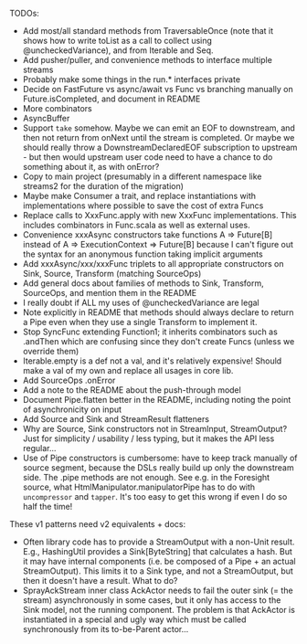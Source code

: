 TODOs:

- Add most/all standard methods from TraversableOnce (note that it shows how to write toList as a call to collect using
  @uncheckedVariance), and from Iterable and Seq.
- Add pusher/puller, and convenience methods to interface multiple streams
- Probably make some things in the run.* interfaces private
- Decide on FastFuture vs async/await vs Func vs branching manually on Future.isCompleted, and document in README
- More combinators
- AsyncBuffer
- Support `take` somehow. Maybe we can emit an EOF to downstream, and then not return from onNext until the stream is
  completed. Or maybe we should really throw a DownstreamDeclaredEOF subscription to upstream - but then would upstream
  user code need to have a chance to do something about it, as with onError?
- Copy to main project (presumably in a different namespace like streams2 for the duration of the migration)
- Maybe make Consumer a trait, and replace instantiations with implementations where possible to save the cost of extra Funcs
- Replace calls to XxxFunc.apply with new XxxFunc implementations. This includes combinators in Func.scala as well as
  external uses.
- Convenience xxxAsync constructors take functions A => Future[B] instead of A => ExecutionContext => Future[B]
  because I can't figure out the syntax for an anonymous function taking implicit arguments
- Add xxxAsync/xxx/xxxFunc triplets to all appropriate constructors on Sink, Source, Transform (matching SourceOps)
- Add general docs about families of methods to Sink, Transform, SourceOps, and mention them in the README
- I really doubt if ALL my uses of @uncheckedVariance are legal
- Note explicitly in README that methods should always declare to return a Pipe even when they use a single Transform to implement it.
- Stop SyncFunc extending Function1; it inherits combinators such as .andThen which are confusing since they don't
  create Funcs (unless we override them)
- Iterable.empty is a def not a val, and it's relatively expensive! Should make a val of my own and replace all usages in core lib.
- Add SourceOps .onError
- Add a note to the README about the push-through model
- Document Pipe.flatten better in the README, including noting the point of asynchronicity on input
- Add Source and Sink and StreamResult flatteners
- Why are Source, Sink constructors not in StreamInput, StreamOutput? Just for simplicity / usability / less typing,
  but it makes the API less regular...
- Use of Pipe constructors is cumbersome: have to keep track manually of source segment, because the DSLs really build up
  only the downstream side. The .pipe methods are not enough. See e.g. in the Foresight source, what
  HtmlManipulator.manipulatorPipe has to do with `uncompressor` and `tapper`. It's too easy to get this wrong if even I
  do so half the time!

These v1 patterns need v2 equivalents + docs: 

- Often library code has to provide a StreamOutput with a non-Unit result. E.g., HashingUtil provides a Sink[ByteString]
  that calculates a hash. But it may have internal components (i.e. be composed of a Pipe + an actual StreamOutput).
  This limits it to a Sink type, and not a StreamOutput, but then it doesn't have a result. What to do?
- SprayAckStream inner class AckActor needs to fail the outer sink (= the stream) asynchronously in some cases,
  but it only has access to the Sink model, not the running component. The problem is that AckActor is instantiated
  in a special and ugly way which must be called synchronously from its to-be-Parent actor...
